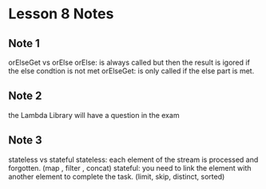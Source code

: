# Lesson 8 Notes

## Note 1
orElseGet vs orElse
orElse: is always called but then the result is igored if the else condtion is not met
orElseGet: is only called if the else part is met.


## Note 2
the Lambda Library will have a question in the exam

## Note 3
stateless vs stateful
stateless: each element of the stream is processed and forgotten. (map , filter , concat)
stateful: you need to link the element with another element to complete the task. (limit, skip, distinct, sorted)
